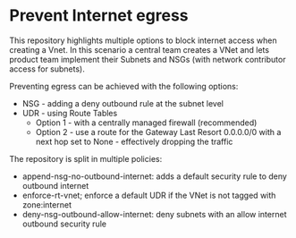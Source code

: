 # Prevent Internet egress

This repository highlights multiple options to block internet access when creating a Vnet. In this scenario a central team creates a VNet and lets product team implement their Subnets and NSGs (with network contributor access for subnets).

Preventing egress can be achieved with the following options:

* NSG - adding a deny outbound rule at the subnet level
* UDR - using Route Tables
  * Option 1 - with a centrally managed firewall (recommended)
  * Option 2 - use a route for the Gateway Last Resort 0.0.0.0/0 with a next hop set to None - effectively dropping the traffic

The repository is split in multiple policies:

* append-nsg-no-outbound-internet: adds a default security rule to deny outbound internet
* enforce-rt-vnet; enforce a default UDR if the VNet is not tagged with zone:internet
* deny-nsg-outbound-allow-internet: deny subnets with an allow internet outbound security rule 

